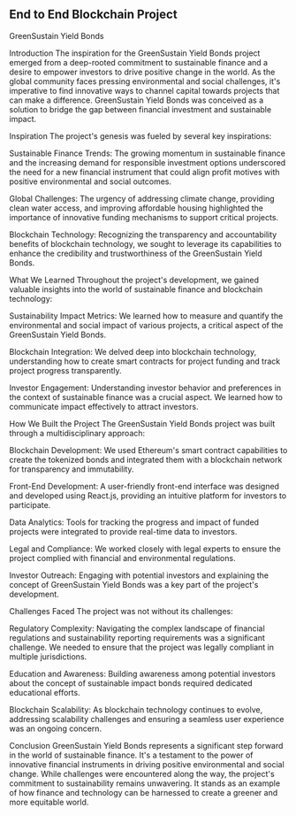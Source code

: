 ## End to End Blockchain Project

GreenSustain Yield Bonds

Introduction
The inspiration for the GreenSustain Yield Bonds project emerged from a deep-rooted commitment to sustainable finance and a desire to empower investors to drive positive change in the world. As the global community faces pressing environmental and social challenges, it's imperative to find innovative ways to channel capital towards projects that can make a difference. GreenSustain Yield Bonds was conceived as a solution to bridge the gap between financial investment and sustainable impact.

Inspiration
The project's genesis was fueled by several key inspirations:

Sustainable Finance Trends: The growing momentum in sustainable finance and the increasing demand for responsible investment options underscored the need for a new financial instrument that could align profit motives with positive environmental and social outcomes.

Global Challenges: The urgency of addressing climate change, providing clean water access, and improving affordable housing highlighted the importance of innovative funding mechanisms to support critical projects.

Blockchain Technology: Recognizing the transparency and accountability benefits of blockchain technology, we sought to leverage its capabilities to enhance the credibility and trustworthiness of the GreenSustain Yield Bonds.

What We Learned
Throughout the project's development, we gained valuable insights into the world of sustainable finance and blockchain technology:

Sustainability Impact Metrics: We learned how to measure and quantify the environmental and social impact of various projects, a critical aspect of the GreenSustain Yield Bonds.

Blockchain Integration: We delved deep into blockchain technology, understanding how to create smart contracts for project funding and track project progress transparently.

Investor Engagement: Understanding investor behavior and preferences in the context of sustainable finance was a crucial aspect. We learned how to communicate impact effectively to attract investors.

How We Built the Project
The GreenSustain Yield Bonds project was built through a multidisciplinary approach:

Blockchain Development: We used Ethereum's smart contract capabilities to create the tokenized bonds and integrated them with a blockchain network for transparency and immutability.

Front-End Development: A user-friendly front-end interface was designed and developed using React.js, providing an intuitive platform for investors to participate.

Data Analytics: Tools for tracking the progress and impact of funded projects were integrated to provide real-time data to investors.

Legal and Compliance: We worked closely with legal experts to ensure the project complied with financial and environmental regulations.

Investor Outreach: Engaging with potential investors and explaining the concept of GreenSustain Yield Bonds was a key part of the project's development.

Challenges Faced
The project was not without its challenges:

Regulatory Complexity: Navigating the complex landscape of financial regulations and sustainability reporting requirements was a significant challenge. We needed to ensure that the project was legally compliant in multiple jurisdictions.

Education and Awareness: Building awareness among potential investors about the concept of sustainable impact bonds required dedicated educational efforts.

Blockchain Scalability: As blockchain technology continues to evolve, addressing scalability challenges and ensuring a seamless user experience was an ongoing concern.

Conclusion
GreenSustain Yield Bonds represents a significant step forward in the world of sustainable finance. It's a testament to the power of innovative financial instruments in driving positive environmental and social change. While challenges were encountered along the way, the project's commitment to sustainability remains unwavering. It stands as an example of how finance and technology can be harnessed to create a greener and more equitable world.